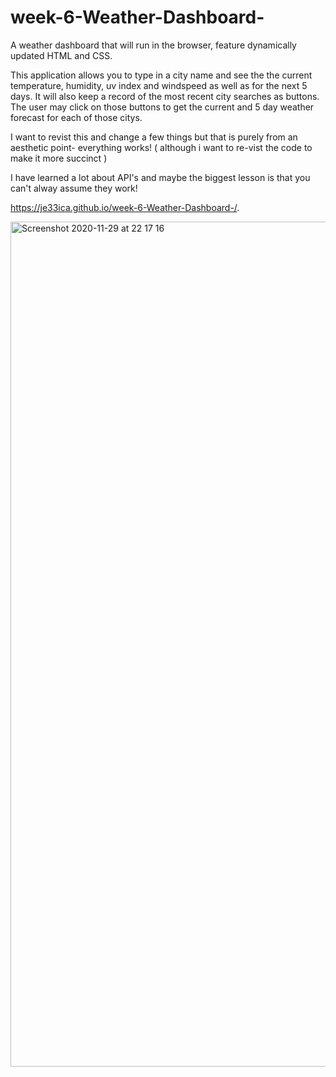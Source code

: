 # week-6-Weather-Dashboard-
A weather dashboard that will run in the browser, feature dynamically updated HTML and CSS.

This application allows you to type in a city name and see the the current temperature, humidity, uv index and windspeed as well as for the next 5 days. It will also keep a record of the most recent city searches as buttons. 
The user may click on those buttons to get the current and 5 day weather forecast for each of those citys.

I want to revist this and change a few things but that is purely from an aesthetic point- everything works! ( although i want to re-vist the code to make it more succinct ) 

I have learned a lot about API's and maybe the biggest lesson is that you can't alway assume they work!

https://je33ica.github.io/week-6-Weather-Dashboard-/.

<img width="1352" alt="Screenshot 2020-11-29 at 22 17 16" src="https://user-images.githubusercontent.com/67834752/100555165-97998700-3291-11eb-97ef-02d5bbc9cd93.png">
